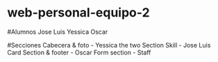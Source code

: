 # web-personal-equipo-2


#Alumnos
  Jose Luis
  Yessica
  Oscar

#Secciones
  Cabecera & foto - Yessica
  the two Section Skill  -  Jose Luis
  Card Section & footer -  Oscar
  Form section - Staff
